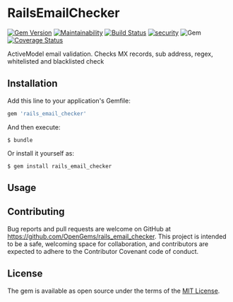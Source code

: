 # RailsEmailChecker

[![Gem Version](https://badge.fury.io/rb/rails_email_checker.svg)](https://badge.fury.io/rb/redis_web_manager)
[![Maintainability](https://api.codeclimate.com/v1/badges/eecf90541668432d4d41/maintainability)](https://codeclimate.com/github/OpenGems/rails_email_checker/maintainability)
[![Build Status](https://travis-ci.org/OpenGems/rails_email_checker.svg?branch=master)](https://travis-ci.org/OpenGems/redis_web_manager)
[![security](https://hakiri.io/github/OpenGems/rails_email_checker/master.svg)](https://hakiri.io/github/OpenGems/redis_web_manager/master)
![Gem](https://img.shields.io/gem/dt/rails_email_checker)
[![Coverage Status](https://coveralls.io/repos/github/OpenGems/rails_email_checker/badge.svg?branch=master)](https://coveralls.io/github/OpenGems/rails_email_checker?branch=master)

ActiveModel email validation. Checks MX records, sub address, regex, whitelisted and blacklisted check

## Installation

Add this line to your application's Gemfile:

```ruby
gem 'rails_email_checker'
```

And then execute:

    $ bundle

Or install it yourself as:

    $ gem install rails_email_checker

## Usage



## Contributing

Bug reports and pull requests are welcome on GitHub at https://github.com/OpenGems/rails_email_checker. This project is intended to be a safe, welcoming space for collaboration, and contributors are expected to adhere to the Contributor Covenant code of conduct.

## License

The gem is available as open source under the terms of the [MIT License](https://opensource.org/licenses/MIT).
